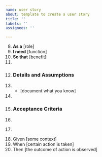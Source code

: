 ```yaml
---
name: user story
about: template to create a user story
title: ''
labels: ''
assignees: ''

---
```


8.  **As a** [role]  
9.  **I need** [function]  
10.  **So that** [benefit]  
11.    
12.  ### Details and Assumptions
13.  * [document what you know]
14.    
15.  ### Acceptance Criteria  
16.    
17.  ```gherkin
18.  Given [some context]
19.  When [certain action is taken]
20.  Then [the outcome of action is observed]
